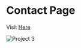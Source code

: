 # Contact Page
Visit <a href="https://vikrant-v28.github.io/Contact-page/">Here</a>

![Project 3](https://user-images.githubusercontent.com/85709371/148729133-450b001c-969b-445e-8272-c71c896e9cb9.png)

